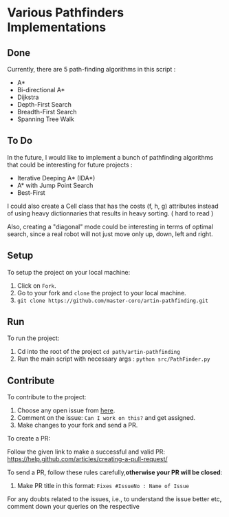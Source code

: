 # Various Pathfinders Implementations

## Done

Currently, there are 5 path-finding algorithms in this script :

* A*
* Bi-directional A*
* Dijkstra
* Depth-First Search
* Breadth-First Search
* Spanning Tree Walk

## To Do

In the future, I would like to implement a bunch of pathfinding algorithms that could be interesting for future projects :

* Iterative Deeping A* (IDA*)
* A* with Jump Point Search
* Best-First

I could also create a Cell class that has the costs (f, h, g) attributes instead of using heavy dictionnaries that results in heavy sorting. ( hard to read ) 

Also, creating a "diagonal" mode could be interesting in terms of optimal search, since a real robot will not just move only up, down, left and right. 

## Setup

To setup the project on your local machine:

1. Click on `Fork`.
2. Go to your fork and `clone` the project to your local machine.
3. `git clone https://github.com/master-coro/artin-pathfinding.git`

## Run

To run the project:
1. Cd into the root of the project `cd path/artin-pathfinding`
2. Run the main script with necessary args : `python src/PathFinder.py`

## Contribute

To contribute to the project:

1. Choose any open issue from [here](https://github.com/master-coro/artin-pathfinding/issues). 
2. Comment on the issue: `Can I work on this?` and get assigned.
3. Make changes to your fork and send a PR.

To create a PR:

Follow the given link to make a successful and valid PR: https://help.github.com/articles/creating-a-pull-request/

To send a PR, follow these rules carefully,**otherwise your PR will be closed**:

1. Make PR title in this format: `Fixes #IssueNo : Name of Issue`

For any doubts related to the issues, i.e., to understand the issue better etc, comment down your queries on the respective 
